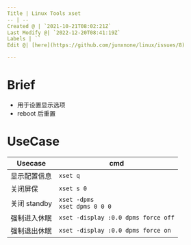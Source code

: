 ```yaml
---
Title | Linux Tools xset
-- | --
Created @ | `2021-10-21T08:02:21Z`
Last Modify @| `2022-12-20T08:41:19Z`
Labels | ``
Edit @| [here](https://github.com/junxnone/linux/issues/8)

---
```

# Brief
-  用于设置显示选项
- reboot 后重置

# UseCase

Usecase | cmd
-- | --
显示配置信息 | `xset q`
关闭屏保 | `xset s 0`
关闭 standby | `xset -dpms`<br>`xset dpms 0 0 0`
强制进入休眠 | `xset -display :0.0 dpms force off`
强制退出休眠 | `xset -display :0.0 dpms force on`
